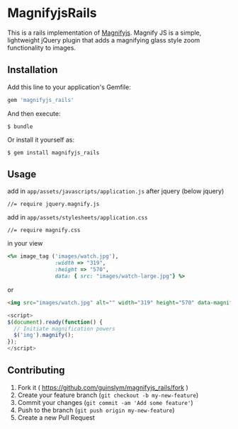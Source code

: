 # MagnifyjsRails

This is a rails implementation of [Magnifyjs](https://github.com/thdoan/magnify). Magnify JS is a simple, lightweight jQuery plugin that adds a magnifying glass style zoom functionality to images.


## Installation

Add this line to your application's Gemfile:

```ruby
gem 'magnifyjs_rails'
```

And then execute:

    $ bundle

Or install it yourself as:

    $ gem install magnifyjs_rails

## Usage
add in `app/assets/javascripts/application.js` after jquery (below jquery)

	//= require jquery.magnify.js

add in `app/assets/stylesheets/application.css` 

	//= require magnify.css

in your view
```ruby
<%= image_tag ('images/watch.jpg'), 
               :width => "319", 
               :height => "570",
               data: { src: "images/watch-large.jpg"} %>
```
or
```html
<img src="images/watch.jpg" alt="" width="319" height="570" data-magnify-src="images/watch-large.jpg">
```
```javascript
<script>
$(document).ready(function() {
  // Initiate magnification powers
  $('img').magnify();
});
</script>
```

## Contributing

1. Fork it ( https://github.com/guinslym/magnifyjs_rails/fork )
2. Create your feature branch (`git checkout -b my-new-feature`)
3. Commit your changes (`git commit -am 'Add some feature'`)
4. Push to the branch (`git push origin my-new-feature`)
5. Create a new Pull Request
